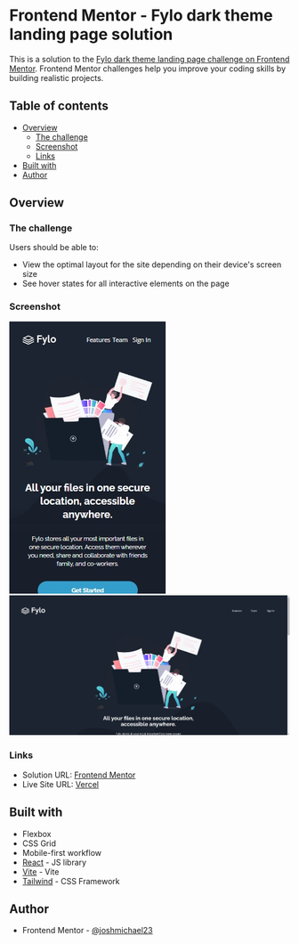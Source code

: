 # Frontend Mentor - Fylo dark theme landing page solution

This is a solution to the [Fylo dark theme landing page challenge on Frontend Mentor](https://www.frontendmentor.io/challenges/fylo-dark-theme-landing-page-5ca5f2d21e82137ec91a50fd). Frontend Mentor challenges help you improve your coding skills by building realistic projects. 

## Table of contents

- [Overview](#overview)
  - [The challenge](#the-challenge)
  - [Screenshot](#screenshot)
  - [Links](#links)
- [Built with](#built-with)
- [Author](#author)

## Overview

### The challenge

Users should be able to:

- View the optimal layout for the site depending on their device's screen size
- See hover states for all interactive elements on the page

### Screenshot

![](./screenshots/fylomob.png)\
![](./screenshots/fylodesk.png)


### Links

- Solution URL: [Frontend Mentor](https://www.frontendmentor.io/solutions/fylo-dark-theme-using-vitereact-and-tailwind-css-hCmx0Vr4Tq)
- Live Site URL: [Vercel](https://fylo-dark-orpin.vercel.app)


## Built with
- Flexbox
- CSS Grid
- Mobile-first workflow
- [React](https://reactjs.org/) - JS library
- [Vite](https://vitejs.dev) - Vite
- [Tailwind](https://tailwindcss.com) - CSS Framework

## Author
- Frontend Mentor - [@joshmichael23](https://www.frontendmentor.io/profile/yourusername)

